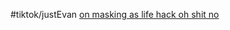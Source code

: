 #tiktok/justEvan  [on masking as life hack oh shit no](https://www.tiktok.com/@evan.just.ev4n/video/6913766645706149125)